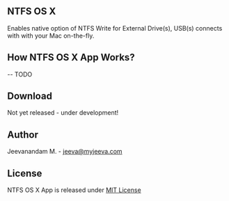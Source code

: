 NTFS OS X
-----------
Enables native option of NTFS Write for External Drive(s), USB(s) connects with with your Mac on-the-fly.


How NTFS OS X App Works?
------------------------
-- TODO

Download
---------
Not yet released - under development!

Author
-------
Jeevanandam M. - jeeva@myjeeva.com

License
-------
NTFS OS X App is released under [MIT License](https://github.com/jeevatkm/NTFS-OSX/blob/master/LICENSE.txt)
